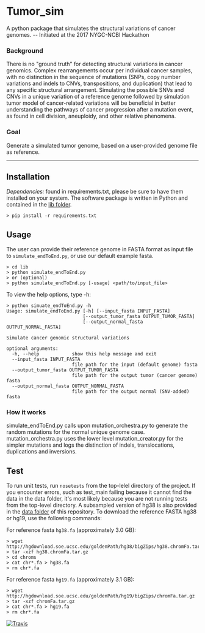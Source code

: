 # Tumor_sim
A python package that simulates the structural variations of cancer genomes. -- Initiated at the 2017 NYGC-NCBI Hackathon 

### Background 
There is no "ground truth" for detecting structural variations in cancer genomics. Complex rearrangements occur per individual cancer samples, with no distinction in the sequence of mutations (SNPs, copy number variations and indels to CNVs, transpositions, and duplication) that lead to any specific structural arrangement. Simulating the possible SNVs and CNVs in a unique variation of a reference genome followed by simulation tumor model of cancer-related variations will be beneficial in
better understanding the pathways of cancer progression after a mutation event, as found in cell division, aneuploidy, and other relative phenomena.

### Goal
Generate a simulated tumor genome, based on a user-provided genome file as reference. 
***
## Installation
*Dependencies:* found in requirements.txt, please be sure to have them installed on your system. The software package is written in Python and contained in the [lib folder](https://github.com/NCBI-Hackathons/Tumor_sim/tree/master/lib). 
```
> pip install -r requirements.txt
```

## Usage
The user can provide their reference genome in FASTA format as input file to `simulate_endToEnd.py`, or use our default example fasta.

```
> cd lib
> python simulate_endToEnd.py 
> or (optional)
> python simulate_endToEnd.py [-usage] <path/to/input_file>
```

To view the help options, type -h:
```
> python simuate_endToEnd.py -h
Usage: simulate_endToEnd.py [-h] [--input_fasta INPUT_FASTA]
                            [--output_tumor_fasta OUTPUT_TUMOR_FASTA]
                            [--output_normal_fasta OUTPUT_NORMAL_FASTA]

Simulate cancer genomic structural variations

optional arguments:
  -h, --help            show this help message and exit
  --input_fasta INPUT_FASTA
                        file path for the input (default genome) fasta
  --output_tumor_fasta OUTPUT_TUMOR_FASTA
                        file path for the output tumor (cancer genome) fasta
  --output_normal_fasta OUTPUT_NORMAL_FASTA
                        file path for the output normal (SNV-added) fasta
```

### How it works
simulate_endToEnd.py calls upon mutation_orchestra.py to generate the random mutations for the normal unique genome case.
mutation_orchestra.py uses the lower level mutation_creator.py for the simpler mutations and logs the distinction of indels, translocations, duplications and inversions.

## Test

To run unit tests, run `nosetests` from the top-lelel directory of the project. If you encounter errors, such as test_main failing because it cannot find the data in the data folder, it's most likely because you are not running tests from the top-level directory.
A subsampled version of hg38 is also provided in the [data folder](https://github.com/NCBI-Hackathons/Tumor_sim/tree/master/data) of this repository.
To download the reference FASTA hg38 or hg19, use the following commands:

For reference fasta `hg38.fa` (approximately 3.0 GB):

```
> wget  http://hgdownload.soe.ucsc.edu/goldenPath/hg38/bigZips/hg38.chromFa.tar.gz
> tar -xzf hg38.chromFa.tar.gz
> cd chroms
> cat chr*.fa > hg38.fa
> rm chr*.fa
```
For reference fasta `hg19.fa` (approximately 3.1 GB):

```
> wget http://hgdownload.soe.ucsc.edu/goldenPath/hg19/bigZips/chromFa.tar.gz
> tar -xzf chromFa.tar.gz
> cat chr*.fa > hg19.fa
> rm chr*.fa
```

[![Travis](https://api.travis-ci.org/NCBI-Hackathons/Tumor_sim.svg?branch=master)](https://travis-ci.org/NCBI-Hackathons/Tumor_sim)
